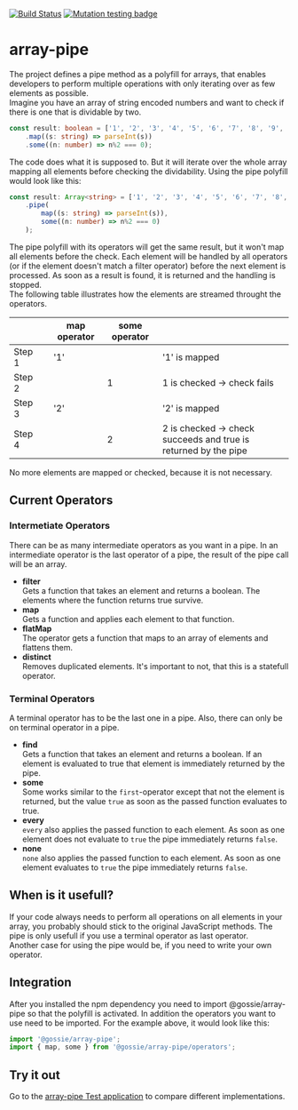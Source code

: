 [![Build Status](https://github.com/gossie/array-pipe/workflows/ci/badge.svg)](https://github.com/gossie/array-pipe/actions?query=workflow%3Aci+branch%3Amaster)
[![Mutation testing badge](https://img.shields.io/endpoint?style=flat&url=https%3A%2F%2Fbadge-api.stryker-mutator.io%2Fgithub.com%2Fgossie%2Farray-pipe%2Fmaster)](https://stryker-mutator.github.io)


# array-pipe

The project defines a pipe method as a polyfill for arrays, that enables developers to perform multiple operations with only iterating over as few elements as possible.<br />
Imagine you have an array of string encoded numbers and want to check if there is one that is dividable by two.
```typescript
const result: boolean = ['1', '2', '3', '4', '5', '6', '7', '8', '9', '10']
    .map((s: string) => parseInt(s))
    .some((n: number) => n%2 === 0);
```
The code does what it is supposed to. But it will iterate over the whole array mapping all elements before checking the dividability.
Using the pipe polyfill would look like this:
```typescript
const result: Array<string> = ['1', '2', '3', '4', '5', '6', '7', '8', '9', '10']
    .pipe(
        map((s: string) => parseInt(s)),
        some((n: number) => n%2 === 0)
    );
```
The pipe polyfill with its operators will get the same result, but it won't map all elements before the check. Each element will be handled by all operators (or if the element doesn't match a filter operator) before the next element is processed. As soon as a result is found, it is returned and the handling is stopped.<br />
The following table illustrates how the elements are streamed throught the operators.

|      | |map operator|some operator|                                                               |
|------|-|------------|-------------|---------------------------------------------------------------|
|Step 1| |         '1'|             |'1' is mapped                                                  |
|Step 2| |            |            1|1 is checked -> check fails                                    |
|Step 3| |         '2'|             |'2' is mapped                                                  |
|Step 4| |            |            2|2 is checked -> check succeeds and true is returned by the pipe|

No more elements are mapped or checked, because it is not necessary.

## Current Operators

### Intermetiate Operators

There can be as many intermediate operators as you want in a pipe. In an intermediate operator is the last operator of a pipe, the result of the pipe call will be an array.

* __filter__<br />
Gets a function that takes an element and returns a boolean. The elements where the function returns true survive.
* __map__<br />
Gets a function and applies each element to that function.
* __flatMap__<br />
The operator gets a function that maps to an array of elements and flattens them.
* __distinct__<br />
Removes duplicated elements. It's important to not, that this is a statefull operator.

### Terminal Operators

A terminal operator has to be the last one in a pipe. Also, there can only be on terminal operator in a pipe.

* __find__<br />
Gets a function that takes an element and returns a boolean. If an element is evaluated to true that element is immediately returned by the pipe.
* __some__<br />
Some works similar to the `first`-operator except that not the element is returned, but the value `true` as soon as the passed function evaluates to true.
* __every__<br />
`every` also applies the passed function to each element. As soon as one element does not evaluate to `true` the pipe immediately returns `false`. 
* __none__<br />
`none` also applies the passed function to each element. As soon as one element evaluates to `true` the pipe immediately returns `false`. 

## When is it usefull?

If your code always needs to perform all operations on all elements in your array, you probably should stick to the original JavaScript methods. The pipe is only usefull if you use a terminal operator as last operator.<br />
Another case for using the pipe would be, if you need to write your own operator.

## Integration

After you installed the npm dependency you need to import @gossie/array-pipe so that the polyfill is activated. In addition the operators you want to use need to be imported. For the example above, it would look like this:
```typescript
import '@gossie/array-pipe';
import { map, some } from '@gossie/array-pipe/operators';
```

## Try it out

Go to the [array-pipe Test application](https://gossie.github.io/array-pipe-test-app) to compare different implementations.
